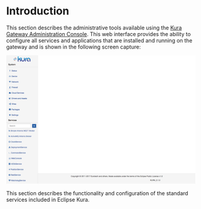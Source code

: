 # Introduction

This section describes the administrative tools available using the [Kura Gateway Administration Console](../config/console.md). This web interface provides the ability to configure all services and applications that are installed and running on the gateway and is shown in the following screen capture:

![Kura services](./images/Kura_services.png)

This section describes the functionality and configuration of the standard services included in Eclipse Kura.